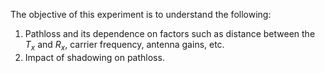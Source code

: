 The objective of this experiment is to understand the following:
  1) Pathloss and its dependence on factors such as distance between the $T_{x}$ and $R_{x}$, carrier frequency, antenna gains, etc.
  2) Impact of shadowing on pathloss.
